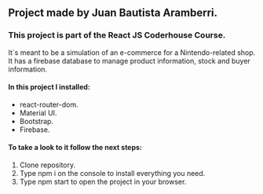 ## Project made by Juan Bautista Aramberri.
### This project is part of the React JS Coderhouse Course.

It´s meant to be a simulation of an e-commerce for a Nintendo-related shop. It has a firebase database to manage product information, stock and buyer information.

#### In this project I installed:
* react-router-dom.
* Material UI.
* Bootstrap.
* Firebase.

#### To take a look to it follow the next steps:
1. Clone repository.
2. Type npm i on the console to install everything you need.
3. Type npm start to open the project in your browser.
